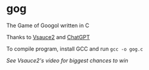 # gog

The Game of Googol written in C

Thanks to [Vsauce2](https://www.youtube.com/watch?v=OeJobV4jJG0) and [ChatGPT](ai.com)

To compile program, install GCC and run `gcc -o gog.c`

*See Vsauce2's video for biggest chances to win*
